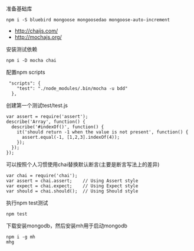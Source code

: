 

准备基础库

```
npm i -S bluebird mongoose mongoosedao mongoose-auto-increment
```


- http://chaijs.com/
- http://mochajs.org/

安装测试依赖

```
npm i -D mocha chai
```


配置npm scripts

```
 "scripts": {
    "test": "./node_modules/.bin/mocha -u bdd"
  },
```

创建第一个测试test/test.js

```
var assert = require('assert');
describe('Array', function() {
  describe('#indexOf()', function() {
    it('should return -1 when the value is not present', function() {
      assert.equal(-1, [1,2,3].indexOf(4));
    });
  });
});
```

可以按照个人习惯使用chai替换默认断言(主要是断言写法上的差异)

```
var chai = require('chai');  
var assert = chai.assert;    // Using Assert style
var expect = chai.expect;    // Using Expect style
var should = chai.should();  // Using Should style
```

执行npm test测试

```
npm test
```

下载安装mongodb，然后安装mh用于启动mongodb

```
npm i -g mh 
mhg
```